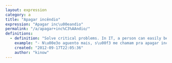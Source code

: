 ```yaml
---
layout: expression
category: a
title: "Apagar incêndio"
expression: "Apagar inc\u00eandio"
permalink: "/a/apagar+inc%C3%AAndio/"
definitions:
  - definition: "Solve critical problems. In IT, a person can easily become famous for \"apagar inc\u00eandio\", meaning that he is the pau pra toda obra, or simply a person very good at solving these kinds of problems."
    example: "- N\u00e3o aguento mais, s\u00f3 me chamam pra apagar inc\u00eandio, nunca tem nada novo."
    created: "2012-09-17T22:05:36"
    author: "kinow"
---
```

